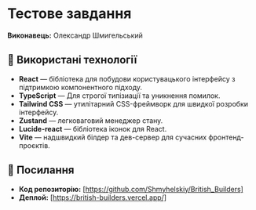 # Тестове завдання

**Виконавець:** Олександр Шмигельський

## 🔧 Використані технології

- **React** — бібліотека для побудови користувацького інтерфейсу з підтримкою компонентного підходу.
- **TypeScript** — Для строгої типізиації та уникнення помилок.
- **Tailwind CSS** — утилітарний CSS-фреймворк для швидкої розробки інтерфейсу.
- **Zustand** — легковаговий менеджер стану.
- **Lucide-react** — бібліотека іконок для React.
- **Vite** — надшвидкий білдер та дев-сервер для сучасних фронтенд-проєктів.

## 🔗 Посилання

- **Код репозиторію:** [https://github.com/Shmyhelskiy/British_Builders]
- **Деплой:** [https://british-builders.vercel.app/]

